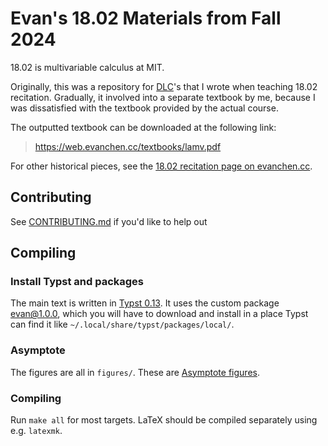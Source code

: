 # Evan's 18.02 Materials from Fall 2024

18.02 is multivariable calculus at MIT.

Originally, this was a repository for [DLC](https://w.wiki/B6m3)'s
that I wrote when teaching 18.02 recitation.
Gradually, it involved into a separate textbook by me,
because I was dissatisfied with the textbook provided by the actual course.

The outputted textbook can be downloaded at the following link:

> https://web.evanchen.cc/textbooks/lamv.pdf

For other historical pieces,
see the [18.02 recitation page on evanchen.cc](https://web.evanchen.cc/1802.html).

## Contributing

See [CONTRIBUTING.md](CONTRIBUTING.md) if you'd like to help out

## Compiling

### Install Typst and packages

The main text is written in [Typst 0.13](https://typst.app).
It uses the custom package
[evan@1.0.0](https://github.com/vEnhance/dotfiles/blob/main/typst/packages/local/evan/1.0.0),
which you will have to download and install in a place Typst can find it like
`~/.local/share/typst/packages/local/`.

### Asymptote

The figures are all in `figures/`.
These are [Asymptote figures](https://web.evanchen.cc/asyguide.html).

### Compiling

Run `make all` for most targets.
LaTeX should be compiled separately using e.g. `latexmk`.
